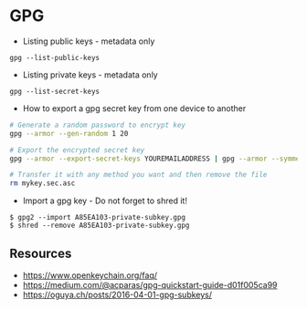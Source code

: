 # GPG

* Listing public keys - metadata only
```
gpg --list-public-keys
```
* Listing private keys - metadata only
```
gpg --list-secret-keys
```

* How to export a gpg secret key from one device to another
```bash
# Generate a random password to encrypt key
gpg --armor --gen-random 1 20

# Export the encrypted secret key
gpg --armor --export-secret-keys YOUREMAILADDRESS | gpg --armor --symmetric --output mykey.sec.asc

# Transfer it with any method you want and then remove the file
rm mykey.sec.asc
```

* Import a gpg key - Do not forget to shred it!
```
$ gpg2 --import A85EA103-private-subkey.gpg
$ shred --remove A85EA103-private-subkey.gpg
```

## Resources

* https://www.openkeychain.org/faq/
* https://medium.com/@acparas/gpg-quickstart-guide-d01f005ca99
* https://oguya.ch/posts/2016-04-01-gpg-subkeys/
